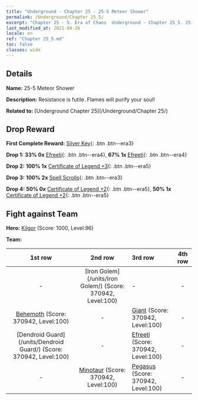 ```yaml
---
title: "Underground - Chapter 25 - 25-5 Meteor Shower"
permalink: /Underground/Chapter 25_5/
excerpt: "Chapter 25 - 5. Era of Chaos  Underground - Chapter 25_5. 25-5 Meteor Shower"
last_modified_at: 2021-04-26
locale: en
ref: "Chapter 25_5.md"
toc: false
classes: wide
---
```


## Details

 **Name:** 25-5 Meteor Shower

 **Description:** Resistance is futile. Flames will purify your soul!

 **Related to:** [Underground Chapter 25](/Underground/Chapter 25/)

## Drop Reward

 **First Complete Reward:** [Silver Key](/Items/con_693/){: .btn .btn--era3}

 **Drop 1:** **33% 0x** [Efreeti](/Items/unt_231/){: .btn .btn--era4}, **67% 1x** [Efreeti](/Items/unt_231/){: .btn .btn--era4}

 **Drop 2:** **100% 1x** [Certificate of Legend +3](/Items/mat_88/){: .btn .btn--era5}

 **Drop 3:** **100% 2x** [Spell Scrolls](/Items/con_694/){: .btn .btn--era3}

 **Drop 4:** **50% 0x** [Certificate of Legend +2](/Items/mat_81/){: .btn .btn--era5}, **50% 1x** [Certificate of Legend +2](/Items/mat_81/){: .btn .btn--era5}


## Fight against Team
 **Hero:** [Kilgor](/heroes/Kilgor/) (Score: 1000, Level:96)

 **Team:**


  | 1st row | 2nd row | 3rd row | 4th row |
  |:----:|:----:|:----|:----:|
  | - | [Iron Golem](/units/Iron Golem/) (Score: 370942, Level:100)  | - | - |
  | [Behemoth](/units/Behemoth/) (Score: 370942, Level:100)  | - | [Giant](/units/Giant/) (Score: 370942, Level:100)  | - |
  | [Dendroid Guard](/units/Dendroid Guard/) (Score: 370942, Level:100)  | - | [Efreeti](/units/Efreeti/) (Score: 370942, Level:100)  | - |
  | - | [Minotaur](/units/Minotaur/) (Score: 370942, Level:100)  | [Pegasus](/units/Pegasus/) (Score: 370942, Level:100)  | - |


